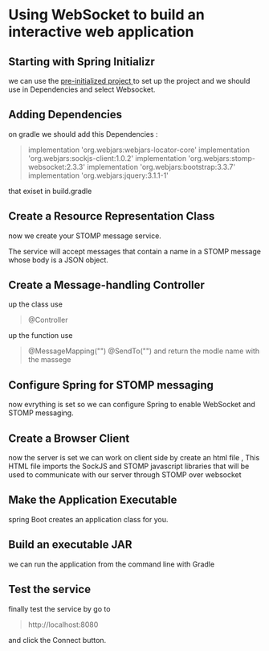 # Using WebSocket to build an interactive web application

## Starting with Spring Initializr

we can use the [pre-initialized project ](https://start.spring.io/) to set up the project and we should use in Dependencies and select Websocket.

## Adding Dependencies

on gradle we should add this Dependencies : 

> implementation 'org.webjars:webjars-locator-core'
> implementation 'org.webjars:sockjs-client:1.0.2'
> implementation 'org.webjars:stomp-websocket:2.3.3'
> implementation 'org.webjars:bootstrap:3.3.7'
> implementation 'org.webjars:jquery:3.1.1-1'

that exiset in build.gradle

## Create a Resource Representation Class

now we create your STOMP message service.

The service will accept messages that contain a name in a STOMP message whose body is a JSON object.

## Create a Message-handling Controller

up the class use 
> @Controller

up the function use 
> @MessageMapping("")
> @SendTo("")
and return the modle name with the massege


## Configure Spring for STOMP messaging

now evrything is set so we can configure Spring to enable WebSocket and STOMP messaging.

## Create a Browser Client

now the server is set we can work on client side by create an html file , This HTML file imports the SockJS and STOMP javascript libraries that will be used to communicate with our server through STOMP over websocket



## Make the Application Executable

spring Boot creates an application class for you. 

## Build an executable JAR

we can run the application from the command line with Gradle

## Test the service

finally test the service by go to 

>  http://localhost:8080

and click the Connect button.



